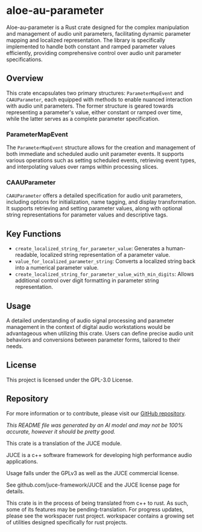 # aloe-au-parameter

Aloe-au-parameter is a Rust crate designed for the complex manipulation and management of audio unit parameters, facilitating dynamic parameter mapping and localized representation. The library is specifically implemented to handle both constant and ramped parameter values efficiently, providing comprehensive control over audio unit parameter specifications.

## Overview
This crate encapsulates two primary structures: `ParameterMapEvent` and `CAAUParameter`, each equipped with methods to enable nuanced interaction with audio unit parameters. The former structure is geared towards representing a parameter's value, either constant or ramped over time, while the latter serves as a complete parameter specification.

### ParameterMapEvent

The `ParameterMapEvent` structure allows for the creation and management of both immediate and scheduled audio unit parameter events. It supports various operations such as setting scheduled events, retrieving event types, and interpolating values over ramps within processing slices.

### CAAUParameter

`CAAUParameter` offers a detailed specification for audio unit parameters, including options for initialization, name tagging, and display transformation. It supports retrieving and setting parameter values, along with optional string representations for parameter values and descriptive tags.

## Key Functions
- `create_localized_string_for_parameter_value`: Generates a human-readable, localized string representation of a parameter value.
- `value_for_localized_parameter_string`: Converts a localized string back into a numerical parameter value.
- `create_localized_string_for_parameter_value_with_min_digits`: Allows additional control over digit formatting in parameter string representation.

## Usage
A detailed understanding of audio signal processing and parameter management in the context of digital audio workstations would be advantageous when utilizing this crate. Users can define precise audio unit behaviors and conversions between parameter forms, tailored to their needs.

## License
This project is licensed under the GPL-3.0 License.

## Repository
For more information or to contribute, please visit our [GitHub repository](https://github.com/klebs6/aloe-rs).

*This README file was generated by an AI model and may not be 100% accurate, however it should be pretty good.*

This crate is a translation of the JUCE module.

JUCE is a c++ software framework for developing high performance audio applications.

Usage falls under the GPLv3 as well as the JUCE commercial license.

See github.com/juce-framework/JUCE and the JUCE license page for details.

This crate is in the process of being translated from c++ to rust. As such, some of its features may be pending-translation. For progress updates, please see the workspacer rust project. workspacer contains a growing set of utilities designed specifically for rust projects.
